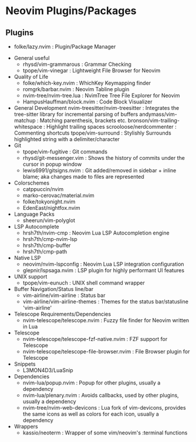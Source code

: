 # Neovim Plugins/Packages

## Plugins
+ folke/lazy.nvim : Plugin/Package Manager
- General useful
    + rhysd/vim-grammarous : Grammar Checking
    + tpope/vim-vinegar    : Lightweight File Browser for Neovim
- Quality of Life
    + folke/which-key.nvim : WhichKey Keymapping finder
    + romgrk/barbar.nvim   : Neovim Tabline plugin
    + nvim-tree/nvim-tree.lua : NvimTree Tree File Explorer for Neovim
    + HampusHauffman/block.nvim : Code Block Visualizer
- General Development
    nvim-treesitter/nvim-treesitter : Integrates the tree-sitter library for incremental parsing of buffers
    andymass/vim-matchup            : Matching parenthesis, brackets etc.
    bronson/vim-trailing-whitespace : Highlight trailing spaces
    scrooloose/nerdcommenter        : Commenting shortcuts
    tpope/vim-surround              : Stylishly Surrounds highlighted string with a delimiter/character
- Git
    + tpope/vim-fugitive      : Git commands
    + rhysd/git-messenger.vim : Shows the history of commits under the cursor in popup window
    + lewis6991/gitsigns.nvim : Git added/removed in sidebar + inline blame; aka changes made to files are represented
- Colorschemes
    + catppuccin/nvim
    + marko-cerovac/material.nvim
    + folke/tokyonight.nvim
    + EdenEast/nightfox.nvim
- Language Packs
    + sheerun/vim-polyglot
- LSP Autocomplete
    + hrsh7th/nvim-cmp : Neovim Lua LSP Autocompletion engine
    + hrsh7th/cmp-nvim-lsp
    + hrsh7th/cmp-buffer
    + hrsh7th/cmp-path
- Native LSP
    + neovim/nvim-lspconfig : Neovim Lua LSP integration configuration
    + glepnir/lspsaga.nvim  : LSP plugin for highly performant UI features
- UNIX support
    + tpope/vim-eunuch : UNIX shell command wrapper
- Buffer Navigation/Status line/bar
    + vim-airline/vim-airline           : Status bar
    + vim-airline/vim-airline-themes    : Themes for the status bar/statusline 'vim-airline'
- Telescope Requirements/Dependencies
    + nvim-telescope/telescope.nvim                 : Fuzzy file finder for Neovim written in Lua
- Telescope
    + nvim-telescope/telescope-fzf-native.nvim      : FZF support for Telescope
    + nvim-telescope/telescope-file-browser.nvim    : File Browser plugin for Telescope
- Snippets
    + L3MON4D3/LuaSnip
- Dependencies
    + nvim-lua/popup.nvim         : Popup for other plugins, usually a dependency
    + nvim-lua/plenary.nvim       : Avoids callbacks, used by other plugins, usually a dependency
    + nvim-tree/nvim-web-devicons : Lua fork of vim-devicons, provides the same icons as well as colors for each icon, usually a dependency
- Wrappers
    + kassio/neoterm : Wrapper of some vim/neovim's :terminal functions
